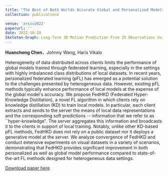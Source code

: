 ```yaml
---
title: "The Best of Both Worlds Accurate Global and Personalized Models through Federated Learning with Data-Free Hyper-Knowledge Distillation"
collection: publications

venue: 'arxiv2022'
paperurl: ''
date: 2022-10-28
Skeleton-Graph: Long-Term 3D Motion Prediction From 2D Observations Using Deep Spatio-Temporal Graph CNNs
---
```

**Huancheng Chen**，Johnny Wang, Haris Vikalo

Heterogeneity of data distributed across clients limits the performance of global models trained through federated learning, especially in the settings with highly imbalanced class distributions of local datasets. In recent years, personalized federated learning (pFL) has emerged as a potential solution to the challenges presented by heterogeneous data. However, existing pFL methods typically enhance performance of local models at the expense of the global model's accuracy. We propose FedHKD (Federated Hyper-Knowledge Distillation), a novel FL algorithm in which clients rely on knowledge distillation (KD) to train local models. In particular, each client extracts and sends to the server the means of local data representations and the corresponding soft predictions -- information that we refer to as ``hyper-knowledge". The server aggregates this information and broadcasts it to the clients in support of local training. Notably, unlike other KD-based pFL methods, FedHKD does not rely on a public dataset nor it deploys a generative model at the server. We analyze convergence of FedHKD and conduct extensive experiments on visual datasets in a variety of scenarios, demonstrating that FedHKD provides significant improvement in both personalized as well as global model performance compared to state-of-the-art FL methods designed for heterogeneous data settings.

[Download paper here]()

